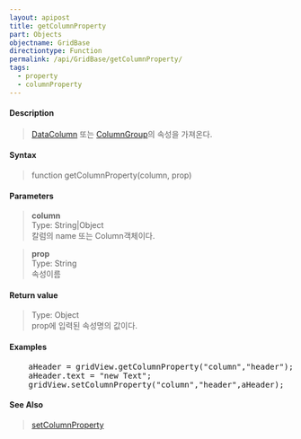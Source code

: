 ```yaml
---
layout: apipost
title: getColumnProperty
part: Objects
objectname: GridBase
directiontype: Function
permalink: /api/GridBase/getColumnProperty/
tags:
  - property
  - columnProperty
---
```



#### Description

> [DataColumn](/api/types/DataColumn/) 또는 [ColumnGroup](/api/types/ColumnGroup/)의 속성을 가져온다.  

#### Syntax

> function getColumnProperty(column, prop)  

#### Parameters

> **column**  
> Type: String\|Object  
> 칼럼의 name 또는 Column객체이다.  

> **prop**  
> Type: String  
> 속성이름  

#### Return value

> Type: Object  
> prop에 입력된 속성명의 값이다.  

#### Examples 

<pre class="prettyprint">
    aHeader = gridView.getColumnProperty("column","header");
    aHeader.text = "new Text";
    gridView.setColumnProperty("column","header",aHeader);
</pre>

#### See Also
> [setColumnProperty](/api/GridBase/setColumnProperty)